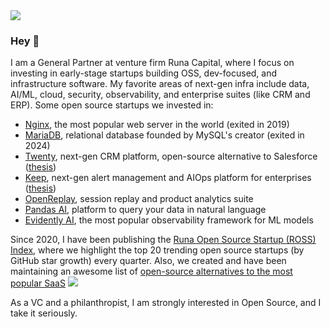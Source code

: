 <img referrerpolicy="no-referrer-when-downgrade" src="https://static.scarf.sh/a.png?x-pxid=0d19db1d-d421-485a-b6fd-480828e264d6" />

### Hey 👋 

I am a General Partner at venture firm Runa Capital, where I focus on investing in early-stage startups building OSS, dev-focused, and infrastructure software. My favorite areas of next-gen infra include data, AI/ML, cloud, security, observability, and enterprise suites (like CRM and ERP). Some open source startups we invested in:

* [Nginx](https://github.com/nginx/nginx), the most popular web server in the world (exited in 2019)
* [MariaDB](https://github.com/MariaDB/server), relational database founded by MySQL's creator (exited in 2024)
* [Twenty](https://github.com/twentyhq/twenty), next-gen CRM platform, open-source alternative to Salesforce ([thesis](https://kvinogradov.com/twenty/))
* [Keep](https://github.com/keephq/keep), next-gen alert management and AIOps platform for enterprises ([thesis](https://kvinogradov.com/keep/))
* [OpenReplay](https://github.com/openreplay/openreplay/), session replay and product analytics suite
* [Pandas AI](https://github.com/Sinaptik-AI/pandas-ai), platform to query your data in natural language
* [Evidently AI](https://github.com/evidentlyai/evidently), the most popular observability framework for ML models

Since 2020, I have been publishing the [Runa Open Source Startup (ROSS) Index](https://runacap.com/ross-index/), where we highlight the top 20 trending open source startups (by GitHub star growth) every quarter. Also, we created and have been maintaining an awesome list of [open-source alternatives to the most popular SaaS](https://github.com/RunaCapital/awesome-oss-alternatives) <img src="https://img.shields.io/github/stars/RunaCapital/awesome-oss-alternatives?style=social"/>

As a VC and a philanthropist, I am strongly interested in Open Source, and I take it seriously.
